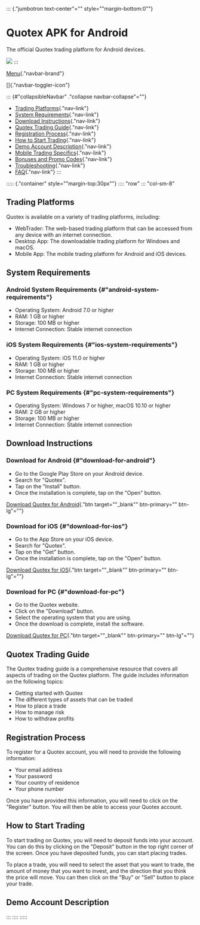 ::: {."jumbotron text-center"="" style=""margin-bottom:0""}
# Quotex APK for Android

The official Quotex trading platform for Android devices.

[![](https://static.quotex.io/files/5_en/300_250.jpg)](https://traff.sbs/brokerqxsignupf)
:::

[Menu](\%22#\%22){."navbar-brand"}

[]{."navbar-toggler-icon"}

::: {#"collapsibleNavbar" ."collapse navbar-collapse"=""}
-   [Trading Platforms](\%22#trading-platforms\%22){."nav-link"}
-   [System
    Requirements](\%22#system-requirements\%22){."nav-link"}
-   [Download
    Instructions](\%22#download-instructions\%22){."nav-link"}
-   [Quotex Trading
    Guide](\%22#quotex-trading-guide\%22){."nav-link"}
-   [Registration
    Process](\%22#registration-process\%22){."nav-link"}
-   [How to Start
    Trading](\%22#how-to-start-trading\%22){."nav-link"}
-   [Demo Account
    Description](\%22#demo-account-description\%22){."nav-link"}
-   [Mobile Trading
    Specifics](\%22#mobile-trading-specifics\%22){."nav-link"}
-   [Bonuses and Promo
    Codes](\%22#bonuses-and-promo-codes\%22){."nav-link"}
-   [Troubleshooting](\%22#troubleshooting\%22){."nav-link"}
-   [FAQ](\%22#faq\%22){."nav-link"}
:::

::::: {."container" style=""margin-top:30px""}
:::: \"row\"
::: \"col-sm-8\"
## Trading Platforms

Quotex is available on a variety of trading platforms, including:

-   WebTrader: The web-based trading platform that can be accessed from
    any device with an internet connection.
-   Desktop App: The downloadable trading platform for Windows and
    macOS.
-   Mobile App: The mobile trading platform for Android and iOS devices.

## System Requirements

### Android System Requirements {#"android-system-requirements"}

-   Operating System: Android 7.0 or higher
-   RAM: 1 GB or higher
-   Storage: 100 MB or higher
-   Internet Connection: Stable internet connection

### iOS System Requirements {#"ios-system-requirements"}

-   Operating System: iOS 11.0 or higher
-   RAM: 1 GB or higher
-   Storage: 100 MB or higher
-   Internet Connection: Stable internet connection

### PC System Requirements {#"pc-system-requirements"}

-   Operating System: Windows 7 or higher, macOS 10.10 or higher
-   RAM: 2 GB or higher
-   Storage: 100 MB or higher
-   Internet Connection: Stable internet connection

## Download Instructions

### Download for Android {#"download-for-android"}

-   Go to the Google Play Store on your Android device.
-   Search for "Quotex".
-   Tap on the "Install" button.
-   Once the installation is complete, tap on the "Open" button.

[Download Quotex for
Android](\%22https://traff.sbs/quotexonelink\%22){."btn
target=""_blank"" btn-primary="" btn-lg"=""}

### Download for iOS {#"download-for-ios"}

-   Go to the App Store on your iOS device.
-   Search for "Quotex".
-   Tap on the "Get" button.
-   Once the installation is complete, tap on the "Open" button.

[Download Quotex for
iOS](\%22https://traff.sbs/quotexonelink\%22){."btn
target=""_blank"" btn-primary="" btn-lg"=""}

### Download for PC {#"download-for-pc"}

-   Go to the Quotex website.
-   Click on the "Download" button.
-   Select the operating system that you are using.
-   Once the download is complete, install the software.

[Download Quotex for
PC](\%22https://traff.sbs/quotexonelink\%22){."btn
target=""_blank"" btn-primary="" btn-lg"=""}

## Quotex Trading Guide

The Quotex trading guide is a comprehensive resource that covers all
aspects of trading on the Quotex platform. The guide includes
information on the following topics:

-   Getting started with Quotex
-   The different types of assets that can be traded
-   How to place a trade
-   How to manage risk
-   How to withdraw profits

## Registration Process

To register for a Quotex account, you will need to provide the following
information:

-   Your email address
-   Your password
-   Your country of residence
-   Your phone number

Once you have provided this information, you will need to click on the
"Register" button. You will then be able to access your Quotex
account.

## How to Start Trading

To start trading on Quotex, you will need to deposit funds into your
account. You can do this by clicking on the "Deposit" button in
the top right corner of the screen. Once you have deposited funds, you
can start placing trades.

To place a trade, you will need to select the asset that you want to
trade, the amount of money that you want to invest, and the direction
that you think the price will move. You can then click on the
"Buy" or "Sell" button to place your trade.

## Demo Account Description
:::
::::
:::::

